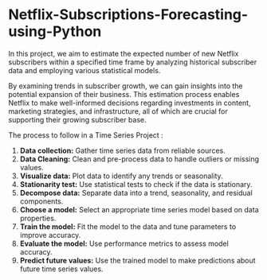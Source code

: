 # Netflix-Subscriptions-Forecasting-using-Python

In this project, we aim to estimate the expected number of new Netflix subscribers within a specified time frame by analyzing historical subscriber data and employing various statistical models. 

By examining trends in subscriber growth, we can gain insights into the potential expansion of their business. This estimation process enables Netflix to make well-informed decisions regarding investments in content, marketing strategies, and infrastructure, all of which are crucial for supporting their growing subscriber base.

The process to follow in a Time Series Project :
  1. **Data collection:** Gather time series data from reliable sources.
  2. **Data Cleaning:** Clean and pre-process data to handle outliers or missing values.
  3. **Visualize data:** Plot data to identify any trends or seasonality.
  4. **Stationarity test:** Use statistical tests to check if the data is stationary.
  5. **Decompose data:** Separate data into a trend, seasonality, and residual components.
  6. **Choose a model:** Select an appropriate time series model based on data properties.
  7. **Train the model:** Fit the model to the data and tune parameters to improve accuracy.
  8. **Evaluate the model:** Use performance metrics to assess model accuracy.
  9. **Predict future values:** Use the trained model to make predictions about future time series values.
